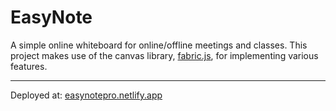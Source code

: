 # EasyNote
A simple online whiteboard for online/offline meetings and classes.
This project makes use of the canvas library, [fabric.js](http://fabricjs.com/), for implementing various features.

***
Deployed at: [easynotepro.netlify.app](https://easynotepro.netlify.app)
